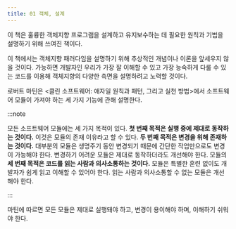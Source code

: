```yaml
---
title: 01 객체, 설계
---
```


이 책은 훌륭한 객체지향 프로그램을 설계하고 유지보수하는 데 필요한 원칙과 기법을 설명하기 위해 쓰여진 책이다.

이 책에서는 객체지향 패러다임을 설명하기 위해 추상적인 개념이나 이론을 앞세우지 않을 것이다. 가능하면 개발자인 우리가 가장 잘 이해할 수 있고 가장 능숙하게 다룰 수 있는 코드를 이용해 객체지향의 다양한 측면을 설명하려고 노력할 것이다.

로버트 마틴은 <클린 소프트웨어: 애자일 원칙과 패턴, 그리고 실천 방법>에서 소프트웨어 모듈이 가져야 하는 세 가지 기능에 관해 설명한다.

:::note

모든 소프트웨어 모듈에는 세 가지 목적이 있다. **첫 번째 목적은 실행 중에 제대로 동작하는 것이다.** 이것은 모듈의 존재 이유라고 할 수 있다.
**두 번째 목적은 변경을 위해 존재하는 것이다.** 대부분의 모듈은 생명주기 동안 변경되기 때문에 간단한 작업만으로도 변경이 가능해야 한다. 변경하기 어려운 모듈은 제대로 동작하더라도 개선해야 한다.
모듈의 **세 번째 목적은 코드를 읽는 사람과 의사소통하는 것이다.** 모듈은 특별한 훈련 없이도 개발자가 쉽게 읽고 이해할 수 있어야 한다. 읽는 사람과 의사소통할 수 없는 모듈은 개선해야 한다.

:::

마틴에 따르면 모든 모듈은 제대로 실행돼야 하고, 변경이 용이해야 하며, 이해하기 쉬워야 한다.
